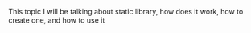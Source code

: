 This topic I will be talking about  static library, how does it work, how to create one, and how to use it
